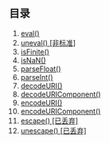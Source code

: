 ## 目录
1. [eval()](#docs/eval)
1. [uneval() \[非标准\] ]()
1. [isFinite()](#docs/isFinite)
1. [isNaN()](#docs/isNaN)
1. [parseFloat()](#docs/parseFloat)
1. [parseInt()](#docs/parseInt)
1. [decodeURI()](#docs/decodeURI)
1. [decodeURIComponent()](#docs/decodeURIComponent)
1. [encodeURI()](#docs/encodeURI)
1. [encodeURIComponent()](#docs/encodeURIComponent)
1. [escape() \[已丢弃\]](#docs/escape)
1. [unescape() \[已丢弃\]](#docs/unescape)